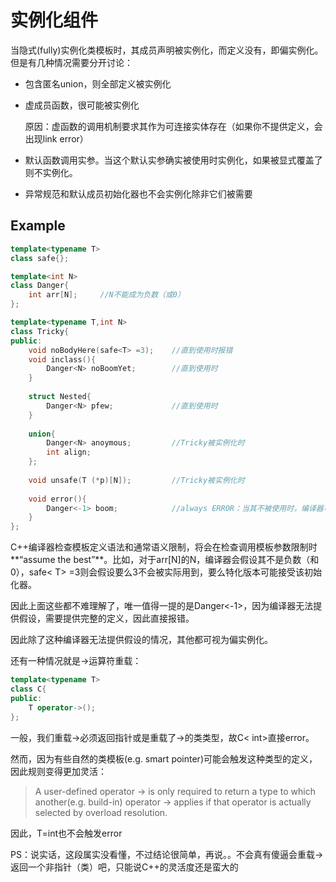 # 实例化组件

当隐式(fully)实例化类模板时，其成员声明被实例化，而定义没有，即偏实例化。但是有几种情况需要分开讨论：

* 包含匿名union，则全部定义被实例化

* 虚成员函数，很可能被实例化

  原因：虚函数的调用机制要求其作为可连接实体存在（如果你不提供定义，会出现link error）

* 默认函数调用实参。当这个默认实参确实被使用时实例化，如果被显式覆盖了则不实例化。

* 异常规范和默认成员初始化器也不会实例化除非它们被需要

## Example

```cpp
template<typename T>
class safe{};

template<int N>
class Danger{
    int arr[N];		//N不能成为负数（或0）
};

template<typename T,int N>
class Tricky{
public:
	void noBodyHere(safe<T> =3);	//直到使用时报错
    void inclass(){
        Danger<N> noBoomYet;		//直到使用时
    }
    
    struct Nested{
        Danger<N> pfew;				//直到使用时
    }
    
    union{
        Danger<N> anoymous;			//Tricky被实例化时
        int align;
    };
    
    void unsafe(T (*p)[N]);			//Tricky被实例化时
    
    void error(){
     	Danger<-1> boom;   			//always ERROR：当其不被使用时，编译器可以不诊断该错误
    }
};
```

C++编译器检查模板定义语法和通常语义限制，将会在检查调用模板参数限制时**“assume the best”**。比如，对于arr[N]的N，编译器会假设其不是负数（和0），safe< T> =3则会假设要么3不会被实际用到，要么特化版本可能接受该初始化器。

因此上面这些都不难理解了，唯一值得一提的是Danger<-1>，因为编译器无法提供假设，需要提供完整的定义，因此直接报错。

因此除了这种编译器无法提供假设的情况，其他都可视为偏实例化。

还有一种情况就是->运算符重载：

```cpp
template<typename T>
class C{
public:
	T operator->();
};
```

一般，我们重载->必须返回指针或是重载了->的类类型，故C< int>直接error。

然而，因为有些自然的类模板(e.g. smart pointer)可能会触发这种类型的定义，因此规则变得更加灵活：

> A user-defined operator -> is only required to return a type to which another(e.g. build-in) operator -> applies if that operator is actually selected by overload resolution.

因此，T=int也不会触发error

PS：说实话，这段属实没看懂，不过结论很简单，再说。。不会真有傻逼会重载->返回一个非指针（类）吧，只能说C++的灵活度还是蛮大的



